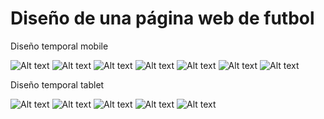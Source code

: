 <h1>Diseño de una página web de futbol</h1>

<p>Diseño temporal mobile</p>

![Alt text](https://github.com/MCornejoDev/Test-Designer-Web/blob/master/docs/diseño_mobile_01.png "Diseño móvil")
![Alt text](https://github.com/MCornejoDev/Test-Designer-Web/blob/master/docs/diseño_mobile_02.png "Diseño móvil")
![Alt text](https://github.com/MCornejoDev/Test-Designer-Web/blob/master/docs/diseño_mobile_03.png "Diseño móvil")
![Alt text](https://github.com/MCornejoDev/Test-Designer-Web/blob/master/docs/diseño_mobile_04.png "Diseño móvil")
![Alt text](https://github.com/MCornejoDev/Test-Designer-Web/blob/master/docs/diseño_mobile_05.png "Diseño móvil")
![Alt text](https://github.com/MCornejoDev/Test-Designer-Web/blob/master/docs/diseño_mobile_06.png "Diseño móvil")
![Alt text](https://github.com/MCornejoDev/Test-Designer-Web/blob/master/docs/diseño_mobile_07.png "Diseño móvil")


<p>Diseño temporal tablet</p>

![Alt text](https://github.com/MCornejoDev/Test-Designer-Web/blob/master/docs/diseño_provisional_tablet_01.png "Diseño tablet")
![Alt text](https://github.com/MCornejoDev/Test-Designer-Web/blob/master/docs/diseño_provisional_tablet_02.png "Diseño tablet")
![Alt text](https://github.com/MCornejoDev/Test-Designer-Web/blob/master/docs/diseño_provisional_tablet_03.png "Diseño tablet")
![Alt text](https://github.com/MCornejoDev/Test-Designer-Web/blob/master/docs/diseño_provisional_tablet_04.png "Diseño tablet")
![Alt text](https://github.com/MCornejoDev/Test-Designer-Web/blob/master/docs/diseño_provisional_tablet_05.png "Diseño tablet")